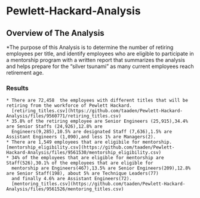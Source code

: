 # Pewlett-Hackard-Analysis
## Overview of The Analysis
  *The purpose of this Analysis is to determine the number of retiring employees per title, and identify employees who are eligible 
   to participate in a mentorship program with a written report that summarizes the analysis and helps prepare for the “silver tsunami” 
   as many current employees reach retirement age.
 ### Results
    * There are 72,458  the employees with different titles that will be retiring from the workforce of Pewlett Hackard.
      [retiring_titles.csv](https://github.com/taaden/Pewlett-Hackard-Analysis/files/9560771/retiring_titles.csv)
    * 35.8% of the retiring employee are Senior Engineers (25,915),34.4% are Senior Staffs (24,926),12.8% are 
      Engineers(9,285),10.5% are designated Staff (7,636),1.5% are Assistant Engineers (1,090),and less 1% are Managers(2).
    * There are 1,549 employees that are eligibile for mentorship.                                                                                                             [mentorship_eligibility.csv](https://github.com/taaden/Pewlett-Hackard-Analysis/files/9561530/mentorship_eligibility.csv)
    * 34% of the employees that are eligible for mentorship are Staff(526),30.1% of the employees that are eligible for
      mentorship are Engineers(467),13.5% are Senior Engineers(209),12.8% are Senior Staff(198), about 5% are Technique Leaders(77)
      and finally 4.6% are Assistant Engineers(72).
      [mentoring_titles.csv](https://github.com/taaden/Pewlett-Hackard-Analysis/files/9561526/mentoring_titles.csv)

